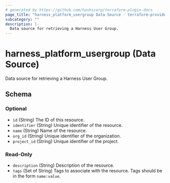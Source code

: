 ```yaml
---
# generated by https://github.com/hashicorp/terraform-plugin-docs
page_title: "harness_platform_usergroup Data Source - terraform-provider-harness"
subcategory: ""
description: |-
  Data source for retrieving a Harness User Group.
---
```


# harness_platform_usergroup (Data Source)

Data source for retrieving a Harness User Group.



<!-- schema generated by tfplugindocs -->
## Schema

### Optional

- `id` (String) The ID of this resource.
- `identifier` (String) Unique identifier of the resource.
- `name` (String) Name of the resource.
- `org_id` (String) Unique identifier of the organization.
- `project_id` (String) Unique identifier of the project.

### Read-Only

- `description` (String) Description of the resource.
- `tags` (Set of String) Tags to associate with the resource. Tags should be in the form `name:value`.


